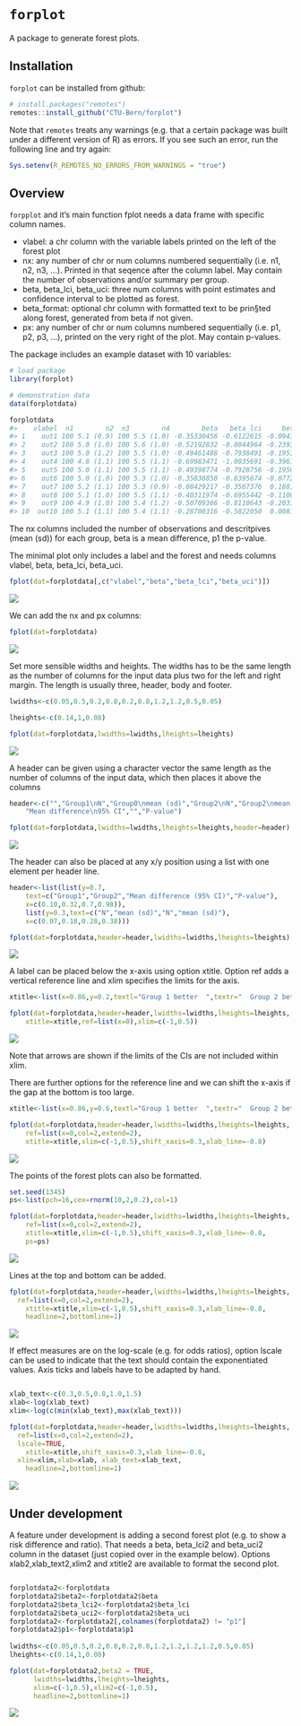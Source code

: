 
<!-- README.md is generated from README.Rmd. Please edit that file -->

# `forplot`

A package to generate forest plots.

## Installation

`forplot` can be installed from github:

``` r
# install.packages("remotes")
remotes::install_github("CTU-Bern/forplot")
```

Note that `remotes` treats any warnings (e.g. that a certain package was
built under a different version of R) as errors. If you see such an
error, run the following line and try again:

``` r
Sys.setenv(R_REMOTES_NO_ERRORS_FROM_WARNINGS = "true")
```

## Overview

`forpplot` and it’s main function fplot needs a data frame with specific
column names.

- vlabel: a chr column with the variable labels printed on the left of
  the forest plot
- nx: any number of chr or num columns numbered sequentially (i.e. n1,
  n2, n3, …). Printed in that seqence after the column label. May
  contain the number of observations and/or summary per group.
- beta, beta_lci, beta_uci: three num columns with point estimates and
  confidence interval to be plotted as forest.
- beta_format: optional chr column with formatted text to be prin§ted
  along forest, generated from beta if not given.
- px: any number of chr or num columns numbered sequentially (i.e. p1,
  p2, p3, …), printed on the very right of the plot. May contain
  p-values.

The package includes an example dataset with 10 variables:

``` r
# load package
library(forplot)

# demonstration data
data(forplotdata)

forplotdata
#>    vlabel  n1        n2  n3        n4        beta   beta_lci     beta_uci    p1
#> 1    out1 100 5.1 (0.9) 100 5.5 (1.0) -0.35330456 -0.6122615 -0.094347655 0.008
#> 2    out2 100 5.0 (1.0) 100 5.6 (1.0) -0.52192832 -0.8044964 -0.239360217 0.000
#> 3    out3 100 5.0 (1.2) 100 5.5 (1.0) -0.49461488 -0.7938491 -0.195380711 0.001
#> 4    out4 100 4.8 (1.1) 100 5.5 (1.1) -0.69983471 -1.0035691 -0.396100319 0.000
#> 5    out5 100 5.0 (1.1) 100 5.5 (1.1) -0.49398774 -0.7928756 -0.195099871 0.001
#> 6    out6 100 5.0 (1.0) 100 5.3 (1.0) -0.35838850 -0.6395674 -0.077209590 0.013
#> 7    out7 100 5.2 (1.1) 100 5.3 (0.9) -0.08429217 -0.3567376  0.188153237 0.542
#> 8    out8 100 5.1 (1.0) 100 5.5 (1.1) -0.40311974 -0.6955442 -0.110695309 0.007
#> 9    out9 100 4.9 (1.0) 100 5.4 (1.2) -0.50709366 -0.8110643 -0.203123036 0.001
#> 10  out10 100 5.1 (1.1) 100 5.4 (1.1) -0.28700316 -0.5822050  0.008198722 0.057
```

The nx columns included the number of observations and descritpives
(mean (sd)) for each group, beta is a mean difference, p1 the p-value.

The minimal plot only includes a label and the forest and needs columns
vlabel, beta, beta_lci, beta_uci.

``` r
fplot(dat=forplotdata[,c("vlabel","beta","beta_lci","beta_uci")])
```

![](man/figures/README-unnamed-chunk-3-1.png)<!-- -->

We can add the nx and px columns:

``` r
fplot(dat=forplotdata)
```

![](man/figures/README-unnamed-chunk-4-1.png)<!-- -->

Set more sensible widths and heights. The widths has to be the same
length as the number of columns for the input data plus two for the left
and right margin. The length is usually three, header, body and footer.

``` r
lwidths<-c(0.05,0.5,0.2,0.8,0.2,0.8,1.2,1.2,0.5,0.05)

lheights<-c(0.14,1,0.08)

fplot(dat=forplotdata,lwidths=lwidths,lheights=lheights)
```

![](man/figures/README-unnamed-chunk-5-1.png)<!-- -->

A header can be given using a character vector the same length as the
number of columns of the input data, which then places it above the
columns

``` r
header<-c("","Group1\nN","Group0\nmean (sd)","Group2\nN","Group2\nmean (sd)",
    "Mean difference\n95% CI","","P-value")

fplot(dat=forplotdata,lwidths=lwidths,lheights=lheights,header=header)
```

![](man/figures/README-unnamed-chunk-6-1.png)<!-- -->

The header can also be placed at any x/y position using a list with one
element per header line.

``` r
header<-list(list(y=0.7,
    text=c("Group1","Group2","Mean difference (95% CI)","P-value"),
    x=c(0.10,0.32,0.7,0.98)),
    list(y=0.3,text=c("N","mean (sd)","N","mean (sd)"),
    x=c(0.07,0.18,0.28,0.38)))

fplot(dat=forplotdata,header=header,lwidths=lwidths,lheights=lheights)
```

![](man/figures/README-unnamed-chunk-7-1.png)<!-- -->

A label can be placed below the x-axis using option xtitle. Option ref
adds a vertical reference line and xlim specifies the limits for the
axis.

``` r
xtitle<-list(x=0.86,y=0.2,textl="Group 1 better  ",textr="  Group 2 better")

fplot(dat=forplotdata,header=header,lwidths=lwidths,lheights=lheights,
    xtitle=xtitle,ref=list(x=0),xlim=c(-1,0.5))
```

![](man/figures/README-unnamed-chunk-8-1.png)<!-- -->

Note that arrows are shown if the limits of the CIs are not included
within xlim.

There are further options for the reference line and we can shift the
x-axis if the gap at the bottom is too large.

``` r
xtitle<-list(x=0.86,y=0.6,textl="Group 1 better  ",textr="  Group 2 better")

fplot(dat=forplotdata,header=header,lwidths=lwidths,lheights=lheights,
    ref=list(x=0,col=2,extend=2),
    xtitle=xtitle,xlim=c(-1,0.5),shift_xaxis=0.3,xlab_line=-0.8)
```

![](man/figures/README-unnamed-chunk-9-1.png)<!-- -->

The points of the forest plots can also be formatted.

``` r
set.seed(1345)
ps<-list(pch=16,cex=rnorm(10,2,0.2),col=1)

fplot(dat=forplotdata,header=header,lwidths=lwidths,lheights=lheights,
    ref=list(x=0,col=2,extend=2),
    xtitle=xtitle,xlim=c(-1,0.5),shift_xaxis=0.3,xlab_line=-0.8,
    ps=ps)
```

![](man/figures/README-unnamed-chunk-10-1.png)<!-- -->

Lines at the top and bottom can be added.

``` r
fplot(dat=forplotdata,header=header,lwidths=lwidths,lheights=lheights,
  ref=list(x=0,col=2,extend=2),
    xtitle=xtitle,xlim=c(-1,0.5),shift_xaxis=0.3,xlab_line=-0.8,
    headline=2,bottomline=1)
```

![](man/figures/README-unnamed-chunk-11-1.png)<!-- -->

If effect measures are on the log-scale (e.g. for odds ratios), option
lscale can be used to indicate that the text should contain the
exponentiated values. Axis ticks and labels have to be adapted by hand.

``` r

xlab_text<-c(0.3,0.5,0.8,1.0,1.5)
xlab<-log(xlab_text)
xlim<-log(c(min(xlab_text),max(xlab_text)))

fplot(dat=forplotdata,header=header,lwidths=lwidths,lheights=lheights,
  ref=list(x=0,col=2,extend=2),
  lscale=TRUE,
    xtitle=xtitle,shift_xaxis=0.3,xlab_line=-0.8,
  xlim=xlim,xlab=xlab, xlab_text=xlab_text,
    headline=2,bottomline=1)
```

![](man/figures/README-unnamed-chunk-12-1.png)<!-- -->

## Under development

A feature under development is adding a second forest plot (e.g. to show
a risk difference and ratio). That needs a beta, beta_lci2 and beta_uci2
column in the dataset (just copied over in the example below). Options
xlab2,xlab_text2,xlim2 and xtitle2 are available to format the second
plot.

``` r

forplotdata2<-forplotdata
forplotdata2$beta2<-forplotdata2$beta
forplotdata2$beta_lci2<-forplotdata2$beta_lci
forplotdata2$beta_uci2<-forplotdata2$beta_uci
forplotdata2<-forplotdata2[,colnames(forplotdata2) != "p1"]
forplotdata2$p1<-forplotdata$p1
  
lwidths<-c(0.05,0.5,0.2,0.8,0.2,0.8,1.2,1.2,1.2,1.2,0.5,0.05)
lheights<-c(0.14,1,0.08)

fplot(dat=forplotdata2,beta2 = TRUE,
      lwidths=lwidths,lheights=lheights,
      xlim=c(-1,0.5),xlim2=c(-1,0.5),
      headline=2,bottomline=1)
```

![](man/figures/README-unnamed-chunk-13-1.png)<!-- -->
